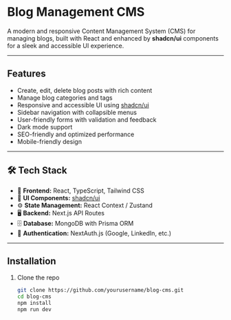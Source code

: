 # Blog Management CMS

A modern and responsive Content Management System (CMS) for managing blogs, built with React and enhanced by **shadcn/ui** components for a sleek and accessible UI experience.

---

## Features

- Create, edit, delete blog posts with rich content
- Manage blog categories and tags
- Responsive and accessible UI using [shadcn/ui](https://ui.shadcn.com/)
- Sidebar navigation with collapsible menus
- User-friendly forms with validation and feedback
- Dark mode support
- SEO-friendly and optimized performance
- Mobile-friendly design

---

## 🛠️ Tech Stack

- 🧩 **Frontend:** React, TypeScript, Tailwind CSS  
- 🧱 **UI Components:** [shadcn/ui](https://ui.shadcn.com)  
- ⚙️ **State Management:** React Context / Zustand  
- 🖥️ **Backend:** Next.js API Routes  
- 🗄️ **Database:** MongoDB with Prisma ORM  
- 🔐 **Authentication:** NextAuth.js (Google, LinkedIn, etc.)

---


## Installation

1. Clone the repo  
   ```bash
   git clone https://github.com/yourusername/blog-cms.git
   cd blog-cms
   npm install
   npm run dev
   
   ```

   
